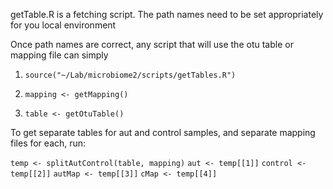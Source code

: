 getTable.R is a fetching script. The path names need to be set appropriately for you local environment

Once path names are correct, any script that will use the otu table or mapping file can simply
1) `source("~/Lab/microbiome2/scripts/getTables.R")`

2) `mapping <- getMapping()`

3) `table <- getOtuTable()`


To get separate tables for aut and control samples, and separate mapping files for each, run: 

`temp <- splitAutControl(table, mapping)`
`aut <- temp[[1]]`
`control <- temp[[2]]`
`autMap <- temp[[3]]`
`cMap <- temp[[4]]`
